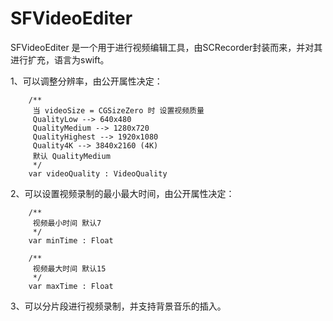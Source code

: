 # SFVideoEditer
SFVideoEditer 是一个用于进行视频编辑工具，由SCRecorder封装而来，并对其进行扩充，语言为swift。


1、可以调整分辨率，由公开属性决定：
```
    /**
     当 videoSize = CGSizeZero 时 设置视频质量
     QualityLow --> 640x480
     QualityMedium --> 1280x720
     QualityHighest --> 1920x1080
     Quality4K --> 3840x2160 (4K)
     默认 QualityMedium
     */
    var videoQuality : VideoQuality
```    

2、可以设置视频录制的最小最大时间，由公开属性决定：
```
    /**
     视频最小时间 默认7
     */
    var minTime : Float
    
    /**
     视频最大时间 默认15
     */
    var maxTime : Float
```

3、可以分片段进行视频录制，并支持背景音乐的插入。
